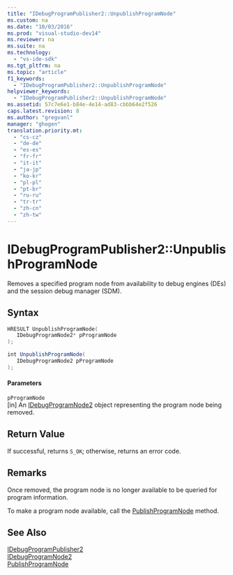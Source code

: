 ```yaml
---
title: "IDebugProgramPublisher2::UnpublishProgramNode"
ms.custom: na
ms.date: "10/03/2016"
ms.prod: "visual-studio-dev14"
ms.reviewer: na
ms.suite: na
ms.technology: 
  - "vs-ide-sdk"
ms.tgt_pltfrm: na
ms.topic: "article"
f1_keywords: 
  - "IDebugProgramPublisher2::UnpublishProgramNode"
helpviewer_keywords: 
  - "IDebugProgramPublisher2::UnpublishProgramNode"
ms.assetid: 57c7e6e1-b84e-4e14-ad83-cbbb64e2f526
caps.latest.revision: 8
ms.author: "gregvanl"
manager: "ghogen"
translation.priority.mt: 
  - "cs-cz"
  - "de-de"
  - "es-es"
  - "fr-fr"
  - "it-it"
  - "ja-jp"
  - "ko-kr"
  - "pl-pl"
  - "pt-br"
  - "ru-ru"
  - "tr-tr"
  - "zh-cn"
  - "zh-tw"
---
```

# IDebugProgramPublisher2::UnpublishProgramNode
Removes a specified program node from availability to debug engines (DEs) and the session debug manager (SDM).  
  
## Syntax  
  
```cpp  
HRESULT UnpublishProgramNode(  
   IDebugProgramNode2* pProgramNode  
);  
```  
  
```c#  
int UnpublishProgramNode(  
   IDebugProgramNode2 pProgramNode  
);  
```  
  
#### Parameters  
 `pProgramNode`  
 [in] An [IDebugProgramNode2](../extensibility/idebugprogramnode2.md) object representing the program node being removed.  
  
## Return Value  
 If successful, returns `S_OK`; otherwise, returns an error code.  
  
## Remarks  
 Once removed, the program node is no longer available to be queried for program information.  
  
 To make a program node available, call the [PublishProgramNode](../extensibility/idebugprogrampublisher2--publishprogramnode.md) method.  
  
## See Also  
 [IDebugProgramPublisher2](../extensibility/idebugprogrampublisher2.md)   
 [IDebugProgramNode2](../extensibility/idebugprogramnode2.md)   
 [PublishProgramNode](../extensibility/idebugprogrampublisher2--publishprogramnode.md)